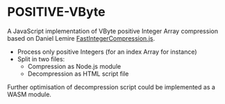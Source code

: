 # POSITIVE-VByte

A JavaScript implementation of VByte positive Integer Array compression based on Daniel Lemire [FastIntegerCompression.js](https://github.com/lemire/FastIntegerCompression.js/blob/master/FastIntegerCompression.js).

+ Process only positive Integers (for an index Array for instance)
+ Split in two files:
  + Compression as Node.js module
  + Decompression as HTML script file


Further optimisation of decompression script could be implemented as a WASM module.
